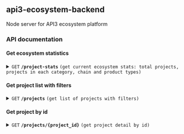 ## api3-ecosystem-backend
Node server for API3 ecosystem platform

### API documentation


 #### Get ecosystem statistics

<details>
 <summary><code>GET</code> <code><b>/project-stats</b></code> <code>(get current ecosystem stats: total projects, projects in each category, chain and product types)</code></summary>

##### Parameters

>  None      



##### Responses

> | http code     | content-type                      | response                                                            |
> |---------------|-----------------------------------|---------------------------------------------------------------------|
> | `200`         | `application/json`        | `  [ { totalProjects:1200, categories: [{id:'1', name:"Defi", count:50}, {id:2, name:"Dao", count:100}],chains: [{id:1 name:"Ethereum", chainId:1 count:50}, {id:2, name:"Polygon", chainId:137, count:100}] }, productTypes: [{ id:1, name:"Automaton", count:50}, {id:2, name:"VRF", count:100}],  years: [{ id:1, name:"2019", count:50}, {id:2, name:"2020", count:100}] ]`                                |
> | `400`         | `application/json`                | `{"code":"400","message":"Bad Request"}`                            |
> | `401`         | `text/html;charset=utf-8`         | Unauthorized                                                                |
> | `500`         | `text/html;charset=utf-8`         | Server error                                                                |
 </details>
 
 
#### Get project list with filters

<details>
 <summary><code>GET</code> <code><b>/projects</b></code> <code>(get list of projects with filters)</code></summary>

##### Parameters

> | name      |  type     | data type               | description                                                           |
> |-----------|-----------|-------------------------|-----------------------------------------------------------------------|
 > | page      |  optional | number   | page number to paginate list of projects  |
> | categories      |  optional | [string]   | param to filter projects with list of categories, since a project can belong multiple categories  |
> | chains      |  optional | [number]   | filter with chains  |
> | productTypes      |  optional | [string]   | filter with project types , example: Data Feed, Automation, Node etc  |
> | year      |  optional | string   | Project release year  |


##### Responses

> | http code     | content-type                      | response                                                            |
> |---------------|-----------------------------------|---------------------------------------------------------------------|
> | `200`         | `application/json`        | `  [ { id:'1', name:'Avegotchi', description:"Ultimate gamified defi experience", logo:"url", categories:["Defi", "Dao"], productType:["Vrf", "Automation"],  live:true, approved: true,  chains: [{id:1, name:"Ethereum"}, {id:137, name:"Polygon"}], year:"2023", releaseDate:"02-01-2023"} ]`                                |
> | `400`         | `application/json`                | `{"code":"400","message":"Bad Request"}`                            |
> | `401`         | `text/html;charset=utf-8`         | Unauthorized                                                                |
> | `500`         | `text/html;charset=utf-8`         | Server error                                                                |
</details>


#### Get project by id

<details>
 <summary><code>GET</code> <code><b>/projects/{project_id}</b></code> <code>(get project detail by id)</code></summary>

##### Parameters
 
> None


##### Responses

> | http code     | content-type                      | response                                                            |
> |---------------|-----------------------------------|---------------------------------------------------------------------|
> | `200`         | `application/json`        | `  { id:'1', name:'Avegotchi', description:"Ultimate gamified defi experience", about:"Yield Protocol utilizing Delta Neutral Strategy Vaults. Delivering risk-hedged, sustainable investment strategies easily     accessible for anyone, anywhere", logo:"url", categories:["Defi", "Dao"], productType:["Vrf", "Automation"],  live:true, approved: true,  chains: [{id:1, name:"Ethereum"}, {id:137, name:"Polygon"}], year:"2023", releaseDate:"02-01-2023", socials: [{ name:'Twitter', url:""}, {name:"Telegram", url:""} ], website:"url", doc:"url", appLink:""   }`                                |
> | `400`         | `application/json`                | `{"code":"400","message":"Bad Request"}`                            |
> | `401`         | `text/html;charset=utf-8`         | Unauthorized                                                                |
> | `500`         | `text/html;charset=utf-8`         | Server error                                                                |
</details>
